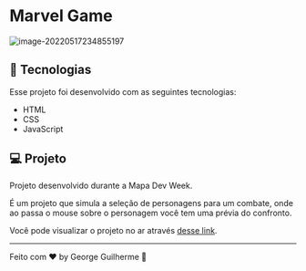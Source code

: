 # 							Marvel Game

![image-20220517234855197](C:\Users\georg\AppData\Roaming\Typora\typora-user-images\image-20220517234855197.png)



## 🚀 Tecnologias

Esse projeto foi desenvolvido com as seguintes tecnologias:

- HTML
- CSS
- JavaScript

## 💻 Projeto

Projeto desenvolvido durante a Mapa Dev Week.

É um projeto que simula a seleção de personagens para um combate, onde ao passa o mouse sobre o personagem você tem uma prévia do confronto.

Você pode visualizar o projeto no ar através [desse link](https://marvel-mapa-dev-week.vercel.app).

------

Feito com ♥ by George Guilherme 👋